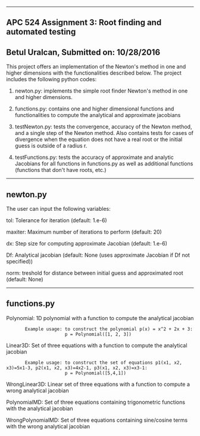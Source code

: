 ----------------------
APC 524 Assignment 3: Root finding and automated testing
----------------------
Betul Uralcan, Submitted on: 10/28/2016
----------------------
This project offers an implementation of the Newton's method in one and higher dimensions with the functionalities described below. The project includes the following python codes:

1. newton.py: implements the simple root finder Newton's method in one and higher dimensions.

2. functions.py: contains one and higher dimensional functions and functionalities to compute the analytical and approximate jacobians

3. testNewton.py: tests the convergence, accuracy of the Newton method, and a single step of the Newton method. Also contains tests for cases of divergence when the equation does not have a real root or the initial guess is outside of a radius r. 

4. testFunctions.py: tests the accuracy of approximate and analytic Jacobians for all functions in functions.py as well as additional functions (functions that don't have roots, etc.) 

----------------------
newton.py
----------------------
The user can input the following variables:

tol:    		    Tolerance for iteration (default: 1.e-6)

maxiter: 	      Maximum number of iterations to perform (default: 20)

dx:     		    Step size for computing approximate Jacobian (default: 1.e-6)

Df:     		    Analytical jacobian (default: None (uses approximate Jacobian if Df not specified))

norm:    	      treshold for distance between initial guess and approximated root (default: None)

----------------------
functions.py
----------------------
Polynomial:        1D polynomial with a function to compute the analytical jacobian
                   
		   Example usage: to construct the polynomial p(x) = x^2 + 2x + 3:
		                  p = Polynomial([1, 2, 3]) 

Linear3D:          Set of three equations with a function to compute the analytical jacobian
	           
		   Example usage: to construct the set of equations p1(x1, x2, x3)=5x1-3, p2(x1, x2, x3)=4x2-1, p3(x1, x2, x3)=x3-1:
		                  p = Polynomial([5,4,1])

WrongLinear3D:     Linear set of three equations with a function to compute a wrong analytical jacobian

PolynomialMD:      Set of three equations containing trigonometric functions with the analytical jacobian

WrongPolynomialMD: Set of three equations containing sine/cosine terms with the wrong analytical jacobian
